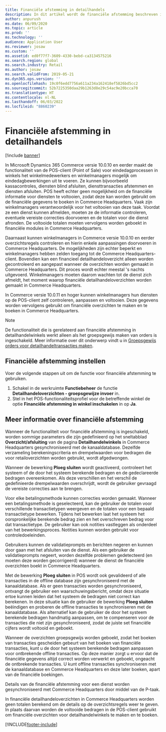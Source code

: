```yaml
---
title: Financiële afstemming in detailhandels
description: In dit artikel wordt de financiële afstemming beschreven in detailhandelwinkels voor POS voor Microsoft Dynamics 365 Commerce.
author: anpurush
ms.date: 06/09/2020
ms.topic: article
ms.prod: ''
ms.technology: ''
audience: Application User
ms.reviewer: josaw
ms.custom: ''
ms.assetid: ed0f77f7-3609-4330-bebd-ca3134575216
ms.search.region: global
ms.search.industry: Retail
ms.author: josaw
ms.search.validFrom: 2019-05-21
ms.dyn365.ops.version: ''
ms.openlocfilehash: 19c0f6edd7756a611a234a162418ef5826bd5cc2
ms.sourcegitcommit: 52b7225350daa29b1263d8e29c54ac9e20bcca70
ms.translationtype: HT
ms.contentlocale: nl-NL
ms.lasthandoff: 06/03/2022
ms.locfileid: "8860239"
---
```

# <a name="financial-reconciliation-in-retail-stores"></a>Financiële afstemming in detailhandels

[!include [banner](includes/banner.md)]

In Microsoft Dynamics 365 Commerce versie 10.0.10 en eerder maakt de functionaliteit van de POS-client (Point of Sale) voor eindedagprocessen in winkels het winkelmedewerkers en winkelmanagers mogelijk om eindedagbewerkingen uit te voeren. Ze kunnen bijvoorbeeld kassacontroles, diensten blind afsluiten, diensttransacties afstemmen en diensten afsluiten. POS heeft echter geen mogelijkheid om de financiële informatie voor diensten te voltooien, zodat deze kan worden gebruikt om de financiële gegevens te boeken in Commerce Headquarters. Vaak zijn winkelmanagers verantwoordelijk voor het voltooien van deze taak. Voordat ze een dienst kunnen afmelden, moeten ze de informatie controleren, eventuele vereiste correcties doorvoeren en de totalen voor die dienst afronden. De voltooide totalen moeten vervolgens worden geboekt in financiële modules in Commerce Headquarters.

Daarnaast kunnen winkelmanagers in Commerce versie 10.0.10 en eerder overzichtsregels controleren en hierin enkele aanpassingen doorvoeren in Commerce Headquarters. De mogelijkheden zijn echter beperkt en winkelmanagers hebben zelden toegang tot de Commerce Headquarters-client. Bovendien kan een financieel detailhandeloverzicht alleen worden gecontroleerd en aangepast wanneer de overzichten worden gemaakt in Commerce Headquarters. Dit proces wordt echter meestal 's nachts uitgevoerd. Winkelmanagers moeten daarom wachten tot de dienst zich afmeldt, het moment waarop financiële detailhandeloverzichten worden gemaakt in Commerce Headquarters.

In Commerce versie 10.0.11 en hoger kunnen winkelmanagers hun diensten op de POS-client zelf controleren, aanpassen en voltooien. Deze gegevens worden vervolgens gebruikt om financiële overzichten te maken en te boeken in Commerce Headquarters.

> [!NOTE]
> De functionaliteit die is gerelateerd aan financiële afstemming in detailhandelwinkels werkt alleen als het groepsgewijs maken van orders is ingeschakeld. Meer informatie over dit onderwerp vindt u in [Groepsgewijs orders voor detailhandeltransacties maken](trickle-feed.md).

## <a name="set-up-financial-reconciliation"></a>Financiële afstemming instellen

Voer de volgende stappen uit om de functie voor financiële afstemming te gebruiken.

1. Schakel in de werkruimte **Functiebeheer** de functie **Detailhandeloverzichten - groepsgewijze invoer** in.
1. Stel in het POS-functionaliteitsprofiel voor de betreffende winkel de optie **Financiële afstemming in winkel inschakelen** in op **Ja**.

## <a name="more-information-about-financial-reconciliation"></a>Meer informatie over financiële afstemming

Wanneer de functionaliteit voor financiële afstemming is ingeschakeld, worden sommige parameters die zijn gedefinieerd op het sneltabblad **Overzicht/afsluiting** van de pagina **Detailhandelwinkels** in Commerce Headquarters gesynchroniseerd met de kanaaldatabase. Dezelfde verzameling berekeningscriteria en drempelwaarden voor bedragen die voor retailoverzichten worden gebruikt, wordt afgedwongen.

Wanneer de bewerking **Ploeg sluiten** wordt geactiveerd, controleert het systeem of de door het systeem berekende bedragen en de gedeclareerde bedragen overeenkomen. Als deze verschillen en het verschil de gedefinieerde drempelwaarden overschrijdt, wordt de gebruiker gevraagd de vereiste correcties aan te brengen.

Voor elke betalingsmethode kunnen correcties worden gemaakt. Wanneer een betalingsmethode is geselecteerd, kan de gebruiker de totalen voor verschillende transactietypen weergeven en de totalen voor een bepaald transactietype bewerken. Tijdens het bewerken laat het systeem het oorspronkelijke berekende bedrag zien en het overschreven bedrag voor dat transactietype. De gebruiker kan ook notities vastleggen als onderdeel van het bewerkingsproces. Notities kunnen worden gebruikt voor controledoeleinden.

Gebruikers kunnen de validatieprompts en berichten negeren en kunnen door gaan met het afsluiten van de dienst. Als een gebruiker de validatieprompts negeert, worden dezelfde problemen gedetecteerd (en moeten deze worden gecorrigeerd) wanneer de dienst de financiële overzichten boekt in Commerce Headquarters.

Met de bewerking **Ploeg sluiten** in POS wordt ook gevalideerd of alle transacties in de offline database zijn gesynchroniseerd met de kanaaldatabase. Als er geen transacties worden gesynchroniseerd, ontvangt de gebruiker een waarschuwingsbericht, omdat deze situatie ertoe kunnen leiden dat het systeem de bedragen niet correct kan berekenen. In deze situatie kan de gebruiker de bewerking **Ploeg sluiten** beëindigen en proberen de offline transacties te synchroniseren met de kanaaldatabase. Als alternatief kan de gebruiker de door het systeem berekende bedragen handmatig aanpassen, om te compenseren voor de transacties die niet zijn gesynchroniseerd, zodat de juiste set financiële cijfers wordt voltooid en geboekt. 

Wanneer de overzichten groepsgewijs worden geboekt, zodat het boeken van transacties gescheiden gebeurt van het boeken van financiële transacties, kunt u de door het systeem berekende bedragen aanpassen voor ontbrekende offline transacties. Op deze manier zorgt u ervoor dat de financiële gegevens altijd correct worden verwerkt en geboekt, ongeacht de ontbrekende transacties. U kunt offline transacties synchroniseren met de kanaaldatabase en Commerce Headquarters en deze later boeken, apart van de financiële boekingen.

Details van de financiële afstemming voor een dienst worden gesynchroniseerd met Commerce Headquarters door middel van de P-taak.

In financiële detailhandeloverzichten in Commerce Headquarters worden geen totalen berekend om de details op de overzichtsregels weer te geven. In plaats daarvan worden de voltooide bedragen in de POS-client gebruikt om financiële overzichten voor detailhandelwinkels te maken en te boeken.


[!INCLUDE[footer-include](../includes/footer-banner.md)]